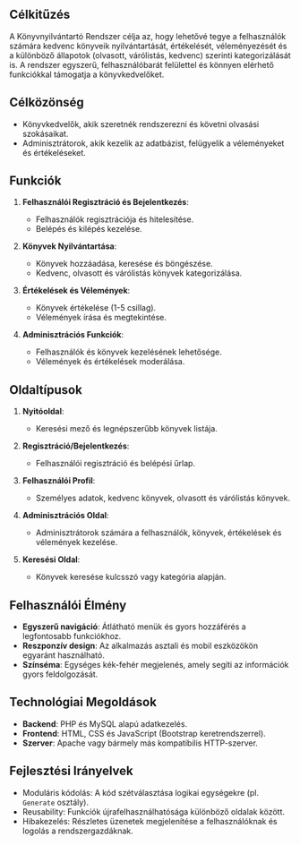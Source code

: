 
## Célkitűzés
A Könyvnyilvántartó Rendszer célja az, hogy lehetővé tegye a felhasználók számára kedvenc könyveik nyilvántartását, értékelését, véleményezését és a különböző állapotok (olvasott, várólistás, kedvenc) szerinti kategorizálását is. A rendszer egyszerű, felhasználóbarát felülettel és könnyen elérhető funkciókkal támogatja a könyvkedvelőket.

## Célközönség
- Könyvkedvelők, akik szeretnék rendszerezni és követni olvasási szokásaikat.
- Adminisztrátorok, akik kezelik az adatbázist, felügyelik a véleményeket és értékeléseket.

## Funkciók
1. **Felhasználói Regisztráció és Bejelentkezés**:
   - Felhasználók regisztrációja és hitelesítése.
   - Belépés és kilépés kezelése.

2. **Könyvek Nyilvántartása**:
   - Könyvek hozzáadása, keresése és böngészése.
   - Kedvenc, olvasott és várólistás könyvek kategorizálása.

3. **Értékelések és Vélemények**:
   - Könyvek értékelése (1-5 csillag).
   - Vélemények írása és megtekintése.

4. **Adminisztrációs Funkciók**:
   - Felhasználók és könyvek kezelésének lehetősége.
   - Vélemények és értékelések moderálása.

## Oldaltípusok
1. **Nyitóoldal**:
   - Keresési mező és legnépszerűbb könyvek listája.

2. **Regisztráció/Bejelentkezés**:
   - Felhasználói regisztráció és belépési űrlap.

3. **Felhasználói Profil**:
   - Személyes adatok, kedvenc könyvek, olvasott és várólistás könyvek.

4. **Adminisztrációs Oldal**:
   - Adminisztrátorok számára a felhasználók, könyvek, értékelések és vélemények kezelése.

5. **Keresési Oldal**:
   - Könyvek keresése kulcsszó vagy kategória alapján.

## Felhasználói Élmény
- **Egyszerű navigáció**: Átlátható menük és gyors hozzáférés a legfontosabb funkciókhoz.
- **Reszponzív design**: Az alkalmazás asztali és mobil eszközökön egyaránt használható.
- **Színséma**: Egységes kék-fehér megjelenés, amely segíti az információk gyors feldolgozását.

## Technológiai Megoldások
- **Backend**: PHP és MySQL alapú adatkezelés.
- **Frontend**: HTML, CSS és JavaScript (Bootstrap keretrendszerrel).
- **Szerver**: Apache vagy bármely más kompatibilis HTTP-szerver.

## Fejlesztési Irányelvek
- Moduláris kódolás: A kód szétválasztása logikai egységekre (pl. `Generate` osztály).
- Reusability: Funkciók újrafelhasználhatósága különböző oldalak között.
- Hibakezelés: Részletes üzenetek megjelenítése a felhasználóknak és logolás a rendszergazdáknak.


